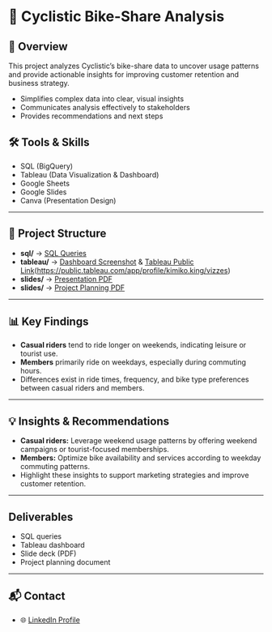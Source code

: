 # 🚴 Cyclistic Bike-Share Analysis

## 📌 Overview
This project analyzes Cyclistic’s bike-share data to uncover usage patterns and provide actionable insights for improving customer retention and business strategy.

- Simplifies complex data into clear, visual insights  
- Communicates analysis effectively to stakeholders  
- Provides recommendations and next steps  

## 🛠️ Tools & Skills
- SQL (BigQuery)
- Tableau (Data Visualization & Dashboard)
- Google Sheets
- Google Slides
- Canva (Presentation Design)

---

## 📂 Project Structure
- **sql/** → [SQL Queries](./sql/queries.sql)  
- **tableau/** → [Dashboard Screenshot](./tableau/Dashboard.png) & [Tableau Public Link](https://public.tableau.com/app/profile/kimiko.king/vizzes)(https://public.tableau.com/app/profile/kimiko.king/vizzes)
- **slides/** → [Presentation PDF](./slides/Slide_Bike_Share.pdf)
- **slides/** → [Project Planning PDF](./slides/Project_planning.pdf)

---

## 📊 Key Findings
- **Casual riders** tend to ride longer on weekends, indicating leisure or tourist use.  
- **Members** primarily ride on weekdays, especially during commuting hours.  
- Differences exist in ride times, frequency, and bike type preferences between casual riders and members.  

---

## 💡 Insights & Recommendations
- **Casual riders:** Leverage weekend usage patterns by offering weekend campaigns or tourist-focused memberships.  
- **Members:** Optimize bike availability and services according to weekday commuting patterns. 
- Highlight these insights to support marketing strategies and improve customer retention.  

---

## Deliverables
- SQL queries
- Tableau dashboard 
- Slide deck (PDF)
- Project planning document

---

## 📬 Contact
- 🌐 [LinkedIn Profile](https://www.linkedin.com/in/kimiko-hashimoto-king/)
